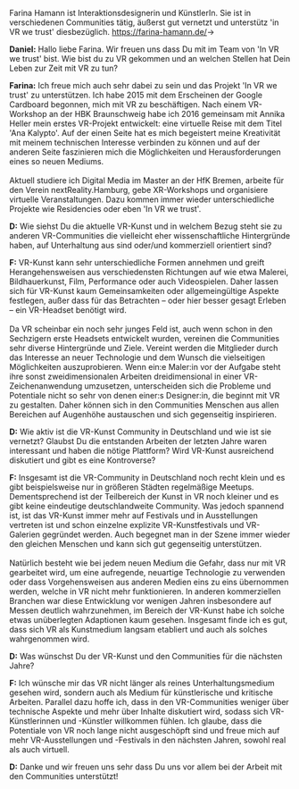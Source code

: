 Farina Hamann ist Interaktionsdesignerin und KünstlerIn. Sie ist in verschiedenen Communities tätig, äußerst gut vernetzt und unterstütz 'in VR we trust' diesbezüglich. 
<https://farina-hamann.de/>→

**Daniel:** Hallo liebe Farina. Wir freuen uns dass Du mit im Team von 'In VR we trust' bist. Wie bist du zu VR gekommen und an welchen Stellen hat Dein Leben zur Zeit mit VR zu tun?

**Farina:** Ich freue mich auch sehr dabei zu sein und das Projekt 'In VR we trust' zu unterstützen. Ich habe 2015 mit dem Erscheinen der Google Cardboard begonnen, mich mit VR zu beschäftigen. Nach einem VR-Workshop an der HBK Braunschweig habe ich 2016 gemeinsam mit Annika Heller mein erstes VR-Projekt entwickelt: eine virtuelle Reise mit dem Titel 'Ana Kalypto'. Auf der einen Seite hat es mich begeistert meine Kreativität mit meinem technischen Interesse verbinden zu können und auf der anderen Seite faszinieren mich die Möglichkeiten und Herausforderungen eines so neuen Mediums.   
<br>
Aktuell studiere ich Digital Media im Master an der HfK Bremen, arbeite für den Verein nextReality.Hamburg, gebe XR-Workshops und organisiere virtuelle Veranstaltungen. Dazu kommen immer wieder unterschiedliche Projekte wie Residencies oder eben 'In VR we trust'.

**D:** Wie siehst Du die aktuelle VR-Kunst und in welchem Bezug steht sie zu anderen VR-Communities die vielleicht eher wissenschaftliche Hintergründe haben, auf Unterhaltung aus sind oder/und kommerziell orientiert sind?

**F:** VR-Kunst kann sehr unterschiedliche Formen annehmen und greift Herangehensweisen aus verschiedensten Richtungen auf wie etwa Malerei, Bildhauerkunst, Film, Performance oder auch Videospielen. Daher lassen sich für VR-Kunst kaum Gemeinsamkeiten oder allgemeingültige Aspekte festlegen, außer dass für das Betrachten – oder hier besser gesagt Erleben – ein VR-Headset benötigt wird.   
<br>
Da VR scheinbar ein noch sehr junges Feld ist, auch wenn schon in den Sechzigern erste Headsets entwickelt wurden, vereinen die Communities sehr diverse Hintergründe und Ziele. Vereint werden die Mitglieder durch das Interesse an neuer Technologie und dem Wunsch die vielseitigen Möglichkeiten auszuprobieren. Wenn ein:e Maler:in vor der Aufgabe steht ihre sonst zweidimensionalen Arbeiten dreidimensional in einer VR-Zeichenanwendung umzusetzen, unterscheiden sich die Probleme und Potentiale nicht so sehr von denen einer:s Designer:in, die beginnt mit VR zu gestalten. Daher können sich in den Communities Menschen aus allen Bereichen auf Augenhöhe austauschen und sich gegenseitig inspirieren.  

**D:** Wie aktiv ist die VR-Kunst Community in Deutschland und wie ist sie vernetzt? Glaubst Du die entstanden Arbeiten der letzten Jahre waren interessant und haben die nötige Plattform? Wird VR-Kunst ausreichend diskutiert und gibt es eine Kontroverse?

**F:** Insgesamt ist die VR-Community in Deutschland noch recht klein und es gibt beispielsweise nur in größeren Städten regelmäßige Meetups. Dementsprechend ist der Teilbereich der Kunst in VR noch kleiner und es gibt keine eindeutige deutschlandweite Community. Was jedoch spannend ist, ist das VR-Kunst immer mehr auf Festivals und in Ausstellungen vertreten ist und schon einzelne explizite VR-Kunstfestivals und VR-Galerien gegründet werden. Auch begegnet man in der Szene immer wieder den gleichen Menschen und kann sich gut gegenseitig unterstützen.   
<br>
Natürlich besteht wie bei jedem neuen Medium die Gefahr, dass nur mit VR gearbeitet wird, um eine aufregende, neuartige Technologie zu verwenden oder dass Vorgehensweisen aus anderen Medien eins zu eins übernommen werden, welche in VR nicht mehr funktionieren. In anderen kommerziellen Branchen war diese Entwicklung vor wenigen Jahren insbesondere auf Messen deutlich wahrzunehmen, im Bereich der VR-Kunst habe ich solche etwas unüberlegten Adaptionen kaum gesehen. Insgesamt finde ich es gut, dass sich VR als Kunstmedium langsam etabliert und auch als solches wahrgenommen wird.

**D:** Was wünschst Du der VR-Kunst und den Communities für die nächsten Jahre?

**F:** Ich wünsche mir das VR nicht länger als reines Unterhaltungsmedium gesehen wird, sondern auch als Medium für künstlerische und kritische Arbeiten. Parallel dazu hoffe ich, dass in den VR-Communities weniger über technische Aspekte und mehr über Inhalte diskutiert wird, sodass sich VR-Künstlerinnen und -Künstler willkommen fühlen. Ich glaube, dass die Potentiale von VR noch lange nicht ausgeschöpft sind und freue mich auf mehr VR-Ausstellungen und -Festivals in den nächsten Jahren, sowohl real als auch virtuell.

**D:** Danke und wir freuen uns sehr dass Du uns vor allem bei der Arbeit mit den Communities unterstützt!
